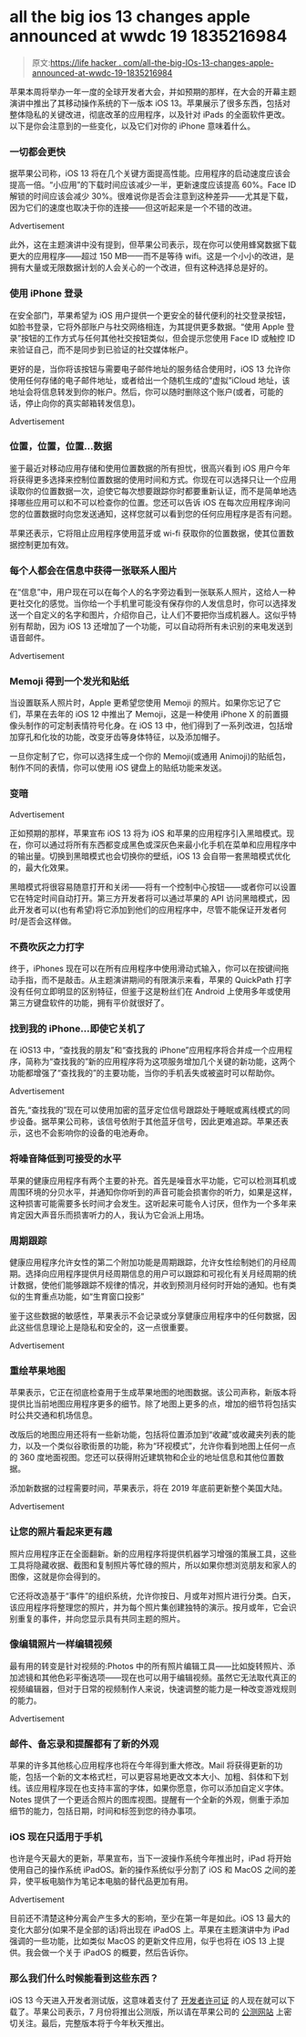 # all the big ios 13 changes apple announced at wwdc 19 1835216984

> 原文:[https://life hacker . com/all-the-big-IOs-13-changes-apple-announced-at-wwdc-19-1835216984](https://lifehacker.com/all-the-big-ios-13-changes-apple-announced-at-wwdc-19-1835216984)

苹果本周将举办一年一度的全球开发者大会，并如预期的那样，在大会的开幕主题演讲中推出了其移动操作系统的下一版本 iOS 13。苹果展示了很多东西，包括对整体隐私的关键改进，彻底改革的应用程序，以及针对 iPads 的全面软件更改。以下是你会注意到的一些变化，以及它们对你的 iPhone 意味着什么。

### 一切都会更快

据苹果公司称，iOS 13 将在几个关键方面提高性能。应用程序的启动速度应该会提高一倍。“小应用”的下载时间应该减少一半，更新速度应该提高 60%。Face ID 解锁的时间应该会减少 30%。很难说你是否会注意到这种差异——尤其是下载，因为它们的速度也取决于你的连接——但这听起来是一个不错的改进。

<label class="bxm4mm-13 juykRM">Advertisement</label>

此外，这在主题演讲中没有提到，但苹果公司表示，现在你可以使用蜂窝数据下载更大的应用程序——超过 150 MB——而不是等待 wifi。这是一个小小的改进，是拥有大量或无限数据计划的人会关心的一个改进，但有这种选择总是好的。

### **使用 iPhone 登录**

在安全部门，苹果希望为 iOS 用户提供一个更安全的替代便利的社交登录按钮，如脸书登录，它将外部账户与社交网络相连，为其提供更多数据。“使用 Apple 登录”按钮的工作方式与任何其他社交按钮类似，但会提示您使用 Face ID 或触控 ID 来验证自己，而不是同步到已验证的社交媒体帐户。

更好的是，当你将该按钮与需要电子邮件地址的服务结合使用时，iOS 13 允许你使用任何存储的电子邮件地址，或者给出一个随机生成的“虚拟”iCloud 地址，该地址会将信息转发到你的帐户。然后，你可以随时删除这个账户(或者，可能的话，停止向你的真实邮箱转发信息)。

<label class="bxm4mm-13 juykRM">Advertisement</label>

### **位置，位置，位置...数据**

鉴于最近对移动应用存储和使用位置数据的所有担忧，很高兴看到 iOS 用户今年将获得更多选择来控制位置数据的使用时间和方式。你现在可以选择只让一个应用读取你的位置数据一次，迫使它每次想要跟踪你时都要重新认证，而不是简单地选择哪些应用可以和不可以检查你的位置。您还可以告诉 iOS 在每次应用程序询问您的位置数据时向您发送通知，这样您就可以看到您的任何应用程序是否有问题。

苹果还表示，它将阻止应用程序使用蓝牙或 wi-fi 获取你的位置数据，使其位置数据控制更加有效。

### **每个人都会在信息中获得一张联系人图片**

在“信息”中，用户现在可以在每个人的名字旁边看到一张联系人照片，这给人一种更社交化的感觉。当你给一个手机里可能没有保存你的人发信息时，你可以选择发送一个自定义的名字和图片，介绍你自己，让人们不要把你当成机器人。这似乎特别有帮助，因为 iOS 13 还增加了一个功能，可以自动将所有未识别的来电发送到语音邮件。

<label class="bxm4mm-13 juykRM">Advertisement</label>

### **Memoji 得到一个发光和贴纸**

当设置联系人照片时，Apple 更希望您使用 Memoji 的照片。如果你忘记了它们，苹果在去年的 iOS 12 中推出了 Memoji，这是一种使用 iPhone X 的前置摄像头制作的可定制表情符号化身。在 iOS 13 中，他们得到了一系列改进，包括增加穿孔和化妆的功能，改变牙齿等身体特征，以及添加帽子。

一旦你定制了它，你可以选择生成一个你的 Memoji(或通用 Animoji)的贴纸包，制作不同的表情，你可以使用 iOS 键盘上的贴纸功能来发送。

### **变暗**

<label class="bxm4mm-13 juykRM">Advertisement</label>

正如预期的那样，苹果宣布 iOS 13 将为 iOS 和苹果的应用程序引入黑暗模式。现在，你可以通过将所有东西都变成黑色或深灰色来最小化手机在菜单和应用程序中的输出量。切换到黑暗模式也会切换你的壁纸，iOS 13 会自带一套黑暗模式优化的，最大化效果。

黑暗模式将很容易随意打开和关闭——将有一个控制中心按钮——或者你可以设置它在特定时间自动打开。第三方开发者将可以通过苹果的 API 访问黑暗模式，因此开发者可以(也有希望)将它添加到他们的应用程序中，尽管不能保证开发者何时/是否会这样做。

### **不费吹灰之力打字**

终于，iPhones 现在可以在所有应用程序中使用滑动式输入，你可以在按键间拖动手指，而不是敲击。从主题演讲期间的有限演示来看，苹果的 QuickPath 打字没有任何立即明显的区别特征，但鉴于这是粉丝们在 Android 上使用多年或使用第三方键盘软件的功能，拥有平价就很好了。

### **找到我的 iPhone…即使它关机了**

在 iOS13 中，“查找我的朋友”和“查找我的 iPhone”应用程序将合并成一个应用程序，简称为“查找我的”新的应用程序将为这项服务增加几个关键的新功能，这两个功能都增强了“查找我的”的主要功能，当你的手机丢失或被盗时可以帮助你。

<label class="bxm4mm-13 juykRM">Advertisement</label>

首先,“查找我的”现在可以使用加密的蓝牙定位信号跟踪处于睡眠或离线模式的同步设备。据苹果公司称，该信号依附于其他蓝牙信号，因此更难追踪。苹果还表示，这也不会影响你的设备的电池寿命。

### **将噪音降低到可接受的水平**

苹果的健康应用程序有两个主要的补充。首先是噪音水平功能，它可以检测耳机或周围环境的分贝水平，并通知你你听到的声音可能会损害你的听力，如果是这样，这种损害可能需要多长时间才会发生。这听起来可能令人讨厌，但作为一个多年来肯定因大声音乐而损害听力的人，我认为它会派上用场。

### **周期跟踪**

健康应用程序允许女性的第二个附加功能是周期跟踪，允许女性绘制她们的月经周期。选择向应用程序提供月经周期信息的用户可以跟踪和可视化有关月经周期的统计数据，使他们能够跟踪不规律的情况，并收到预测月经何时开始的通知。也有类似的生育重点功能，如“生育窗口投影”

鉴于这些数据的敏感性，苹果表示不会记录或分享健康应用程序中的任何数据，因此这些信息理论上是隐私和安全的，这一点很重要。

<label class="bxm4mm-13 juykRM">Advertisement</label>

### **重绘苹果地图**

苹果表示，它正在彻底检查用于生成苹果地图的地图数据。该公司声称，新版本将提供比当前地图应用程序更多的细节。除了地图上更多的点，增加的细节将包括实时公共交通和机场信息。

改版后的地图应用还将有一些新功能，包括将位置添加到“收藏”或收藏夹列表的能力，以及一个类似谷歌街景的功能，称为“环视模式”，允许你看到地图上任何一点的 360 度地面视图。您还可以获得附近建筑物和企业的地址信息和其他位置数据。

添加新数据的过程需要时间，苹果表示，将在 2019 年底前更新整个美国大陆。

<label class="bxm4mm-13 juykRM">Advertisement</label>

### **让您的照片看起来更有趣**

照片应用程序正在全面翻新。新的应用程序将提供机器学习增强的策展工具，这些工具将隐藏收据、截图和复制照片等忙碌的照片，所以如果你想浏览朋友和家人的图像，这就是你会得到的。

它还将改造基于“事件”的组织系统，允许你按日、月或年对照片进行分类。白天，该应用程序将整理您的照片，并为每个照片集创建独特的演示。按月或年，它会识别重复的事件，并向您显示具有共同主题的照片。

### **像编辑照片一样编辑视频**

最有用的转变是针对视频的:Photos 中的所有照片编辑工具——比如旋转照片、添加滤镜和其他色彩平衡选项——现在也可以用于编辑视频。虽然它无法取代真正的视频编辑器，但对于日常的视频制作人来说，快速调整的能力是一种改变游戏规则的能力。

<label class="bxm4mm-13 juykRM">Advertisement</label>

### **邮件、备忘录和提醒都有了新的外观**

苹果的许多其他核心应用程序也将在今年得到重大修改。Mail 将获得更新的功能，包括一个新的文本格式栏，可以更容易地更改文本大小、加粗、斜体和下划线。该应用程序现在也支持丰富的字体，如果你愿意，你可以添加自定义字体。Notes 提供了一个更适合照片的图库视图。提醒有一个全新的外观，侧重于添加细节的能力，包括日期，时间和标签到您的待办事项。

### **iOS 现在只适用于手机**

也许是今天最大的更新，苹果宣布，当下一波操作系统今年推出时，iPad 将开始使用自己的操作系统 iPadOS。新的操作系统似乎分割了 iOS 和 MacOS 之间的差异，使平板电脑作为笔记本电脑的替代品更加有用。

<label class="bxm4mm-13 juykRM">Advertisement</label>

目前还不清楚这种分离会产生多大的影响，至少在第一年是如此。iOS 13 最大的变化大部分(如果不是全部的话)将出现在 iPadOS 上。苹果在主题演讲中为 iPad 强调的一些功能，比如类似 MacOS 的更新文件应用，似乎也将在 iOS 13 上提供。我会做一个关于 iPadOS 的概要，然后告诉你。

### 那么我们什么时候能看到这些东西？

iOS 13 今天进入开发者测试版，这意味着支付了 [开发者许可证](https://developer.apple.com/programs/) 的人现在就可以下载了。苹果公司表示，7 月份将推出公测版，所以请在苹果公司的 [公测网站](https://beta.apple.com/sp/betaprogram/) 上密切关注。最后，完整版本将于今年秋天推出。